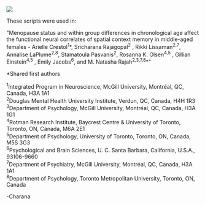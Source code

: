 <img src=https://zenodo.org/badge/618111162.svg> </img>

These scripts were used in:
 
"Menopause status and within group differences in chronological age affect the functional neural correlates of spatial context memory in middle-aged females -
Arielle Crestol<sup>1</sup>\*, Sricharana Rajagopal<sup>2</sup> , Rikki Lissaman<sup>2,7</sup>, Annalise LaPlume<sup>2,8</sup>, Stamatoula Pasvanis<sup>2</sup>, Rosanna K. Olsen<sup>4,5</sup> , Gillian Einstein<sup>4,5</sup> , Emily Jacobs<sup>6</sup>, and M. Natasha Rajah<sup>2,3,7,8</sup>\*"

\*Shared first authors

<sup>1</sup>Integrated Program in Neuroscience, McGill University, Montréal, QC, Canada, H3A 1A1 <br>
<sup>2</sup>Douglas Mental Health University Institute, Verdun, QC, Canada, H4H 1R3 <br>
<sup>3</sup>Department of Psychology, McGill University, Montréal, QC, Canada, H3A 1G1 <br>
<sup>4</sup>Rotman Research Institute, Baycrest Centre &amp; University of Toronto, Toronto, ON, Canada, M6A 2E1<br>
<sup>5</sup>Department of Psychology, University of Toronto, Toronto, ON, Canada, M5S 3G3<br>
<sup>6</sup>Psychological and Brain Sciences, U. C. Santa Barbara, California, U.S.A., 93106-9660<br>
<sup>7</sup>Department of Psychiatry, McGill University, Montréal, QC, Canada, H3A 1A1 <br>
<sup>8</sup>Department of Psychology, Toronto Metropolitan University, Toronto, ON, Canada


-Charana
